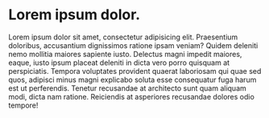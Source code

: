 <h1>Lorem ipsum dolor.</h1>
<p>Lorem ipsum dolor sit amet, consectetur adipisicing elit. Praesentium doloribus, accusantium dignissimos ratione ipsam veniam? Quidem deleniti nemo mollitia maiores sapiente iusto. Delectus magni impedit maiores, eaque, iusto ipsum placeat deleniti in dicta vero porro quisquam at perspiciatis. Tempora voluptates provident quaerat laboriosam qui quae sed quos, adipisci minus magni explicabo soluta esse consequatur fuga harum est ut perferendis. Tenetur recusandae at architecto sunt quam aliquam modi, dicta nam ratione. Reiciendis at asperiores recusandae dolores odio tempore!</p>